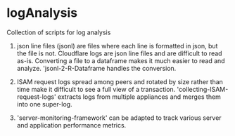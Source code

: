# logAnalysis
Collection of scripts for log analysis

1. json line files (jsonl) are files where each line is formatted in json, but the file is not. Cloudflare logs are json line files and are difficult to read as-is. Converting a file to a dataframe makes it much easier to read and analyze. 'jsonl-2-R-Dataframe handles the conversion.

2. ISAM request logs spread among peers and rotated by size rather than time make it difficult to see a full view of a transaction. 'collecting-ISAM-request-logs' extracts logs from multiple appliances and merges them into one super-log.

3. 'server-monitoring-framework' can be adapted to track various server and application performance metrics.
